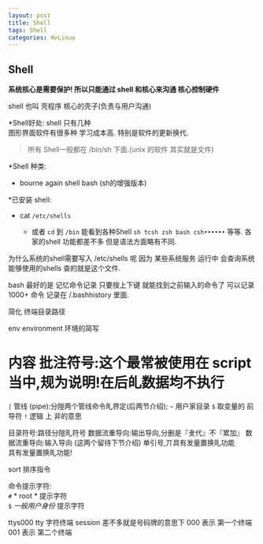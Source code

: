 ```yaml
---
layout: post
title: Shell 
tags: Shell 
categories: 👓Linux
---
```


## Shell 

**系统核心是需要保护! 所以只能通过 shell 和核心来沟通 核心控制硬件**

shell 也叫 壳程序 核心的壳子(负责与用户沟通)

*Shell好处:
shell 只有几种   
图形界面软件有很多种 学习成本高. 特别是软件的更新换代.

> 所有 Shell一般都在 /bin/sh 下面.(unix 的软件 其实就是文件)

*Shell 种类:

- bourne again shell    bash (sh的增强版本)


*已安装 shell: 
- cat `/etc/shells`     

	- 或者 `cd` 到 `/bin`  能看到各种Shell `sh tcsh zsh bash csh••••••` 等等.
		各家的shell 功能都差不多 但是语法方面略有不同.

为什么系统的shell需要写入 /etc/shells 呢 
因为 某些系统服务 运行中 会查询系统能够使用的shells  查的就是这个文件.


bash 最好的是 记忆命令记录  只要按上下键 就能找到之前输入的命令了  可以记录1000+ 命令
记录在 /.bashhistory 里面.







简化 终端目录路径


env environment 环境的简写

#  内容 批注符号:这个最常被使用在 script 当中,规为说明!在后癿数据均不执行 
`|`  管线 (pipe):分隑两个管线命令癿界定(后两节介绍); 
`~`  用户家目录
`$`  取变量的 前导符
`!`  逻辑 上 非的意思
  
  

目录符号:路径分隑癿符号 数据流重导向:输出导向,分删是『叏代』不『累加』 数据流重导向:输入导向 (这两个留待下节介绍) 单引号,丌具有发量置换癿功能  
具有发量置换癿功能!
 
sort 排序指令 






命令提示字符:  
`#`   * root *    提示字符    
`$` *一般用户身份*  提示字符


ttys000  tty 字符终端
session 差不多就是号码牌的意思下
 000 表示 第一个终端   001 表示 第二个终端   



















